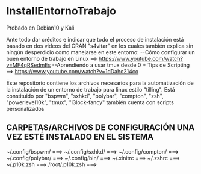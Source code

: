 # InstallEntornoTrabajo
Probado en Debian10 y Kali

Ante todo dar créditos e indicar que todo el proceso de instalación 
está basado en dos videos del GRAN "s4vitar" en los cuales
también explica sin ningún desperdicio como manejarse en este entorno:
--Cómo configurar un buen entorno de trabajo en Linux ==> https://www.youtube.com/watch?v=MF4qRSedmEs
--Aprendiendo a usar tmux desde 0 + Tips de Scripting ==> https://www.youtube.com/watch?v=1dDahc214co
 
 
 
Este repositorio contiene los archivos necesarios
para la automatización de la instalación de
un entorno de trabajo para linux estilo "tilling".
Está constituido por "bspwm", "sxhkd", "polybar", "compton", "zsh", "powerlevel10k", "tmux", "i3lock-fancy"
también cuenta con scripts personalizados



CARPETAS/ARCHIVOS DE CONFIGURACIÓN UNA VEZ ESTÉ INSTALADO EN EL SISTEMA
---------------------------------------------------------------
~/.config/bspwm/      ===>
~/.config/sxhkd/      ===>
~/.config/compton/    ===>
~/.config/polybar/    ===>
~/.config/bin/        ===>
~/.xinitrc        ===>
~/.zshrc          ===>
~/.p10k.zsh       ===>
/root/.p10k.zsh   ===>
